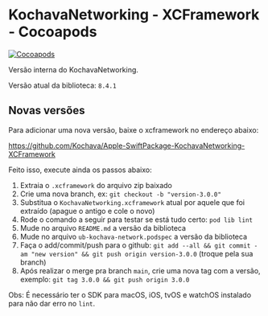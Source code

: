 # KochavaNetworking - XCFramework - Cocoapods

[![Cocoapods](https://github.com/ubook-editora/ub-kochava-network/actions/workflows/test.yml/badge.svg)](https://github.com/ubook-editora/ub-kochava-network/actions/workflows/test.yml)

Versão interna do KochavaNetworking.

Versão atual da biblioteca: `8.4.1`

## Novas versões

Para adicionar uma nova versão, baixe o xcframework no endereço abaixo:

https://github.com/Kochava/Apple-SwiftPackage-KochavaNetworking-XCFramework

Feito isso, execute ainda os passos abaixo:

1. Extraia o `.xcframework` do arquivo zip baixado
2. Crie uma nova branch, ex: `git checkout -b "version-3.0.0"`
3. Substitua o `KochavaNetworking.xcframework` atual por aquele que foi extraído (apague o antigo e cole o novo)
4. Rode o comando a seguir para testar se está tudo certo: `pod lib lint`
5. Mude no arquivo `README.md` a versão da biblioteca
6. Mude no arquivo `ub-kochava-network.podspec` a versão da biblioteca
7. Faça o add/commit/push para o github: `git add --all && git commit -am "new version" && git push origin version-3.0.0` (troque pela sua branch)
8. Após realizar o merge pra branch `main`, crie uma nova tag com a versão, exemplo: `git tag 3.0.0 && git push origin 3.0.0`

Obs: É necessário ter o SDK para macOS, iOS, tvOS e watchOS instalado para não dar erro no `lint`.